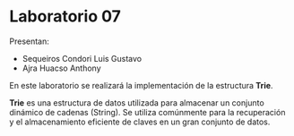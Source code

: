 # Laboratorio 07

Presentan:
- Sequeiros Condori Luis Gustavo
- Ajra Huacso Anthony

En este laboratorio se realizará la implementación de la estructura **Trie**.

**Trie** es una estructura de datos utilizada para almacenar un conjunto dinámico de cadenas (String). Se utiliza comúnmente para la recuperación y el almacenamiento eficiente de claves en un gran conjunto de datos.